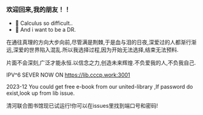 ### 欢迎回来,我的朋友！！ 
- 🌱 Calculus so difficult..
- 👀 And i want to be a DR.


在通往真理的方向大步向前,尽管满是荆棘,于是血与泪的日夜,深爱过的人都渐行渐远,深爱的世界陷入混乱.所以我选择过程,因为开始无法选择,结束无法预料.

片面不会深刻,广泛才能永恒.以信念之力,创造未来辉煌.不负爱我的人,不负我自己.

IPV^6 SEVER NOW ON https://lib.cccp.work:3001

2023-12 You could get free e-book from our united-library ,If password do exist,look up from lib issue.

清河联合图书馆现已试运行!你可以在issues里找到端口号和密码!

